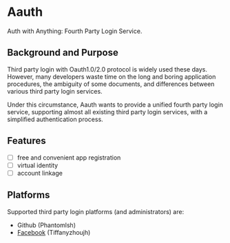 # Aauth
 Auth with Anything: Fourth Party Login Service.

## Background and Purpose

Third party login with Oauth1.0/2.0 protocol is widely used these days. However, many developers waste time on the long and boring application procedures, the ambiguity of some documents, and differences between various third party login services.

Under this circumstance, Aauth wants to provide a unified fourth party login service, supporting almost all existing third party login services, with a simplified authentication process.

## Features

- [ ] free and convenient app registration
- [ ] virtual identity
- [ ] account linkage

## Platforms

Supported third party login platforms (and administrators) are:

- Github (Phantomlsh)
- [Facebook](https://www.facebook.com/v7.0/dialog/oauth?client_id=2681638152083114&redirect_uri=https://aauth.link/callback&state=facebook-) (Tiffanyzhoujh)